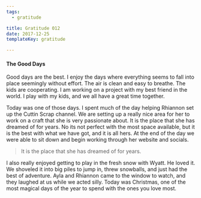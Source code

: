 ```yaml
---
tags:
  - gratitude

title: Gratitude 012
date: 2017-12-25
templateKey: gratitude

---
```



#### The Good Days

Good days are the best.  I enjoy the days where everything seems to fall into place seemingly without effort.  The air is clean and easy to breathe.  The kids are cooperating.  I am working on a project with my best friend in the world.  I play with my kids, and we all have a great time together.

Today was one of those days.  I spent much of the day helping Rhiannon set up the Cuttin Scrap channel.  We are setting up a really nice area for her to work on a craft that she is very passionate about.  It is the place that she has dreamed of for years.  No its not perfect with the most space available, but it is the best with what we have got, and it is all hers.  At the end of the day we were able to sit down and begin working through her website and socials.

> It is the place that she has dreamed of for years.


I also really enjoyed getting to play in the fresh snow with Wyatt.  He loved it.  We shoveled it into big piles to jump in, threw snowballs, and just had the best of adventure.  Ayla and Rhiannon came to the window to watch, and they laughed at us while we acted silly.  Today was Christmas, one of the most magical days of the year to spend with the ones you love most.
